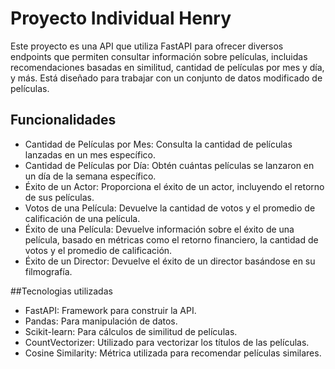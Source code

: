 # Proyecto Individual Henry
Este proyecto es una API que utiliza FastAPI para ofrecer diversos endpoints que permiten consultar información sobre películas, incluidas recomendaciones basadas en similitud, cantidad de películas por mes y día, y más. Está diseñado para trabajar con un conjunto de datos modificado de películas.

## Funcionalidades
- Cantidad de Películas por Mes: Consulta la cantidad de películas lanzadas en un mes específico.
- Cantidad de Películas por Día: Obtén cuántas películas se lanzaron en un día de la semana específico.
- Éxito de un Actor: Proporciona el éxito de un actor, incluyendo el retorno de sus películas.
- Votos de una Película: Devuelve la cantidad de votos y el promedio de calificación de una película.
- Éxito de una Película: Devuelve información sobre el éxito de una película, basado en métricas como el retorno financiero, la cantidad de votos y el promedio de calificación.
- Éxito de un Director: Devuelve el éxito de un director basándose en su filmografía.

##Tecnologias utilizadas
- FastAPI: Framework para construir la API.
- Pandas: Para manipulación de datos.
- Scikit-learn: Para cálculos de similitud de películas.
- CountVectorizer: Utilizado para vectorizar los títulos de las películas.
- Cosine Similarity: Métrica utilizada para recomendar películas similares.
